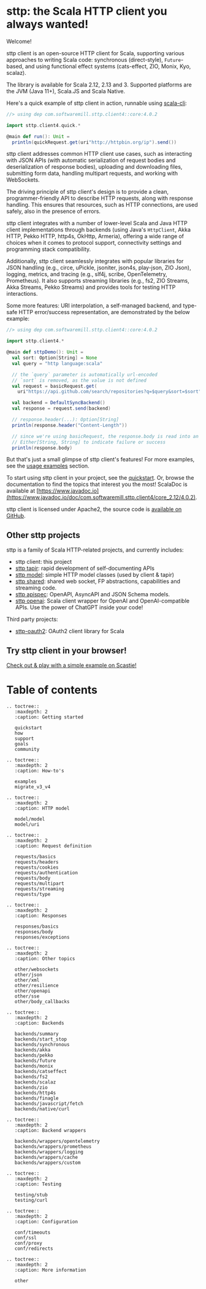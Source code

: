 # sttp: the Scala HTTP client you always wanted!

Welcome!

sttp client is an open-source HTTP client for Scala, supporting various approaches to writing Scala code: synchronous (direct-style), `Future`-based, and using functional effect systems (cats-effect, ZIO, Monix, Kyo, scalaz).

The library is available for Scala 2.12, 2.13 and 3. Supported platforms are the JVM (Java 11+), Scala.JS and Scala Native.

Here's a quick example of sttp client in action, runnable using [scala-cli](https://scala-cli.virtuslab.org):

```scala
//> using dep com.softwaremill.sttp.client4::core:4.0.2

import sttp.client4.quick.*

@main def run(): Unit =
  println(quickRequest.get(uri"http://httpbin.org/ip").send())
```

sttp client addresses common HTTP client use cases, such as interacting with JSON APIs (with automatic serialization of request bodies and deserialization of response bodies), uploading and downloading files, submitting form data, handling multipart requests, and working with WebSockets.

The driving principle of sttp client's design is to provide a clean, programmer-friendly API to describe HTTP requests, along with response handling. This ensures that resources, such as HTTP connections, are used safely, also in the presence of errors.

sttp client integrates with a number of lower-level Scala and Java HTTP client implementations through backends (using Java's `HttpClient`, Akka HTTP, Pekko HTTP, http4s, OkHttp, Armeria), offering a wide range of choices when it comes to protocol support, connectivity settings and programming stack compatibility. 

Additionally, sttp client seamlessly integrates with popular libraries for JSON handling (e.g., circe, uPickle, jsoniter, json4s, play-json, ZIO Json), logging, metrics, and tracing (e.g., slf4j, scribe, OpenTelemetry, Prometheus). It also supports streaming libraries (e.g., fs2, ZIO Streams, Akka Streams, Pekko Streams) and provides tools for testing HTTP interactions.

Some more features: URI interpolation, a self-managed backend, and type-safe HTTP error/success representation, are demonstrated by the below example:

```scala
//> using dep com.softwaremill.sttp.client4::core:4.0.2

import sttp.client4.*

@main def sttpDemo(): Unit =
  val sort: Option[String] = None
  val query = "http language:scala"

  // the `query` parameter is automatically url-encoded
  // `sort` is removed, as the value is not defined
  val request = basicRequest.get(
    uri"https://api.github.com/search/repositories?q=$query&sort=$sort")

  val backend = DefaultSyncBackend()
  val response = request.send(backend)

  // response.header(...): Option[String]
  println(response.header("Content-Length")) 

  // since we're using basicRequest, the response.body is read into an 
  // Either[String, String] to indicate failure or success 
  println(response.body)
```

But that's just a small glimpse of sttp client's features! For more examples, see the [usage examples](examples.md) section. 

To start using sttp client in your project, see the [quickstart](quickstart.md). Or, browse the documentation to find the topics that interest you the most! ScalaDoc is available at [https://www.javadoc.io](https://www.javadoc.io/doc/com.softwaremill.sttp.client4/core_2.12/4.0.2).

sttp client is licensed under Apache2, the source code is [available on GitHub](https://github.com/softwaremill/sttp).

## Other sttp projects

sttp is a family of Scala HTTP-related projects, and currently includes:

* sttp client: this project
* [sttp tapir](https://github.com/softwaremill/tapir): rapid development of self-documenting APIs
* [sttp model](https://github.com/softwaremill/sttp-model): simple HTTP model classes (used by client & tapir)
* [sttp shared](https://github.com/softwaremill/sttp-shared): shared web socket, FP abstractions, capabilities and streaming code.
* [sttp apispec](https://github.com/softwaremill/sttp-apispec): OpenAPI, AsyncAPI and JSON Schema models.
* [sttp openai](https://github.com/softwaremill/sttp-openai): Scala client wrapper for OpenAI and OpenAI-compatible APIs. Use the power of ChatGPT inside your code!

Third party projects:

* [sttp-oauth2](https://github.com/polyvariant/sttp-oauth2): OAuth2 client library for Scala

## Try sttp client in your browser!

[Check out & play with a simple example on Scastie!](https://scastie.scala-lang.org/adamw/aOf32MZsTPesobwfWG5nDQ)

# Table of contents

```{eval-rst}
.. toctree::
   :maxdepth: 2
   :caption: Getting started

   quickstart
   how
   support
   goals
   community

.. toctree::
   :maxdepth: 2
   :caption: How-to's
   
   examples
   migrate_v3_v4

.. toctree::
   :maxdepth: 2
   :caption: HTTP model

   model/model
   model/uri

.. toctree::
   :maxdepth: 2
   :caption: Request definition

   requests/basics
   requests/headers
   requests/cookies
   requests/authentication
   requests/body
   requests/multipart
   requests/streaming
   requests/type

.. toctree::
   :maxdepth: 2
   :caption: Responses

   responses/basics
   responses/body
   responses/exceptions

.. toctree::
   :maxdepth: 2
   :caption: Other topics

   other/websockets
   other/json
   other/xml
   other/resilience
   other/openapi
   other/sse
   other/body_callbacks

.. toctree::
   :maxdepth: 2
   :caption: Backends

   backends/summary
   backends/start_stop
   backends/synchronous
   backends/akka
   backends/pekko
   backends/future
   backends/monix
   backends/catseffect
   backends/fs2
   backends/scalaz
   backends/zio
   backends/http4s
   backends/finagle
   backends/javascript/fetch
   backends/native/curl

.. toctree::
   :maxdepth: 2
   :caption: Backend wrappers

   backends/wrappers/opentelemetry
   backends/wrappers/prometheus
   backends/wrappers/logging
   backends/wrappers/cache
   backends/wrappers/custom

.. toctree::
   :maxdepth: 2
   :caption: Testing

   testing/stub
   testing/curl

.. toctree::
   :maxdepth: 2
   :caption: Configuration

   conf/timeouts
   conf/ssl
   conf/proxy
   conf/redirects

.. toctree::
   :maxdepth: 2
   :caption: More information

   other
```
